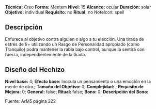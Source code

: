 
**Técnica:** Creo
**Forma:** Mentem
**Nivel:** 15
**Alcance:** ocular 
**Duración:** solar  
**Objetivo:** individual
**Requisito:** no
**Ritual:** no
NoteIcon: spell




## Descripción 
<p>Enfurece al objetivo contra alguien o algo a tu elección. Una tirada de estrés de 9+ utilizando un Rasgo de Personalidad apropiado (como Tranquilo) podrá mantener la rabia bajo control, aunque la sentirá con fuerza, independientemente de la tirada.</p>

## Diseño del Hechizo 

**Nivel base:** 4; **Efecto base:** Inocula un pensamiento o una emoción en la mente de otro.;  **Tamaño del **Objetivo:**** 0; **Complejidad:** ; **Requisito de Mejora:** 0; **General:** false; **Ritual:** false; **Bono:** 0; **Descripción del** **Bono:** 

Fuente: ArM5 página 222